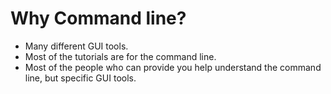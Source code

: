 # Why Command line?

* Many different GUI tools.
* Most of the tutorials are for the command line.
* Most of the people who can provide you help understand the command line, but specific GUI tools.


